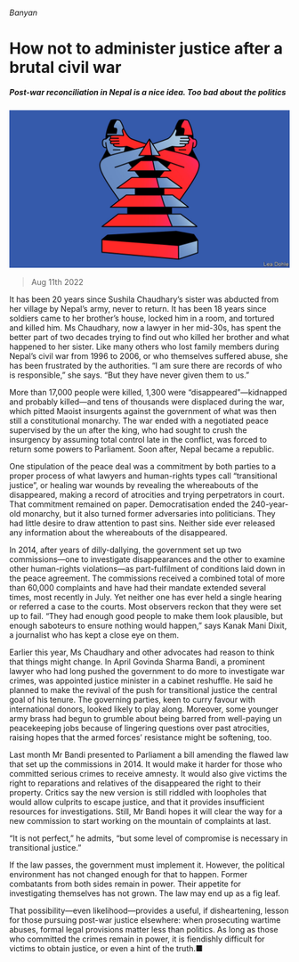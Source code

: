 ###### Banyan

# How not to administer justice after a brutal civil war 

##### Post-war reconciliation in Nepal is a nice idea. Too bad about the politics 

![image](images/20220813_ASD002.jpg) 

> Aug 11th 2022 

It has been 20 years since Sushila Chaudhary’s sister was abducted from her village by Nepal’s army, never to return. It has been 18 years since soldiers came to her brother’s house, locked him in a room, and tortured and killed him. Ms Chaudhary, now a lawyer in her mid-30s, has spent the better part of two decades trying to find out who killed her brother and what happened to her sister. Like many others who lost family members during Nepal’s civil war from 1996 to 2006, or who themselves suffered abuse, she has been frustrated by the authorities. “I am sure there are records of who is responsible,” she says. “But they have never given them to us.”

More than 17,000 people were killed, 1,300 were “disappeared”—kidnapped and probably killed—and tens of thousands were displaced during the war, which pitted Maoist insurgents against the government of what was then still a constitutional monarchy. The war ended with a negotiated peace supervised by the un after the king, who had sought to crush the insurgency by assuming total control late in the conflict, was forced to return some powers to Parliament. Soon after, Nepal became a republic.

One stipulation of the peace deal was a commitment by both parties to a proper process of what lawyers and human-rights types call “transitional justice”, or healing war wounds by revealing the whereabouts of the disappeared, making a record of atrocities and trying perpetrators in court. That commitment remained on paper. Democratisation ended the 240-year-old monarchy, but it also turned former adversaries into politicians. They had little desire to draw attention to past sins. Neither side ever released any information about the whereabouts of the disappeared. 

In 2014, after years of dilly-dallying, the government set up two commissions—one to investigate disappearances and the other to examine other human-rights violations—as part-fulfilment of conditions laid down in the peace agreement. The commissions received a combined total of more than 60,000 complaints and have had their mandate extended several times, most recently in July. Yet neither one has ever held a single hearing or referred a case to the courts. Most observers reckon that they were set up to fail. “They had enough good people to make them look plausible, but enough saboteurs to ensure nothing would happen,” says Kanak Mani Dixit, a journalist who has kept a close eye on them.

Earlier this year, Ms Chaudhary and other advocates had reason to think that things might change. In April Govinda Sharma Bandi, a prominent lawyer who had long pushed the government to do more to investigate war crimes, was appointed justice minister in a cabinet reshuffle. He said he planned to make the revival of the push for transitional justice the central goal of his tenure. The governing parties, keen to curry favour with international donors, looked likely to play along. Moreover, some younger army brass had begun to grumble about being barred from well-paying un peacekeeping jobs because of lingering questions over past atrocities, raising hopes that the armed forces’ resistance might be softening, too.

Last month Mr Bandi presented to Parliament a bill amending the flawed law that set up the commissions in 2014. It would make it harder for those who committed serious crimes to receive amnesty. It would also give victims the right to reparations and relatives of the disappeared the right to their property. Critics say the new version is still riddled with loopholes that would allow culprits to escape justice, and that it provides insufficient resources for investigations. Still, Mr Bandi hopes it will clear the way for a new commission to start working on the mountain of complaints at last. 

“It is not perfect,” he admits, “but some level of compromise is necessary in transitional justice.”

If the law passes, the government must implement it. However, the political environment has not changed enough for that to happen. Former combatants from both sides remain in power. Their appetite for investigating themselves has not grown. The law may end up as a fig leaf.

That possibility—even likelihood—provides a useful, if disheartening, lesson for those pursuing post-war justice elsewhere: when prosecuting wartime abuses, formal legal provisions matter less than politics. As long as those who committed the crimes remain in power, it is fiendishly difficult for victims to obtain justice, or even a hint of the truth.■


 



